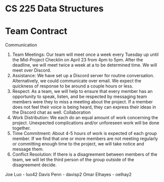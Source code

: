 # CS 225 Data Structures 
# Team Contract 
Communication 
  1. Team Meetings: Our team will meet once a week every Tuesday up until the Mid-Project Checklin on April 23 from 4pm to 5pm. 
    After the deadline, we will meet twice a week at a to be determined time. We will meet over Discord. 
  2. Assistance: We have set up a Discord server for routine conversation. Alternatively, we could communicate over email. We 
    expect the quickness of response to be around a couple hours or less.
  3. Respect: As a team, we will help to ensure that every member has an opportunity to speak, listen, and be respected by 
    messaging team members were they to miss a meeting about the project. If a member does not feel their voice is being heard, 
    they can express their ideas in the Discord chat as well.
Collaboration 
  1. Work Distribution: We each do an equal amount of work concerning the project. Unexpected complications and/or unforeseen        work will be done together.
  2. Time Commitment: About 4-5 hours of work is expected of each group member. If we find that one or more members are not 
    meeting regularly or committing enough time to the project, we will take notice and message them.
  3. Conflict Resolution: If there is a disagreement between members of the team, we will let the third person of the group 
    outside of the disagreement decide.

Joe Luo - luo42
Davis Penn - davisp2
Omar Elhayes - oelhay2

